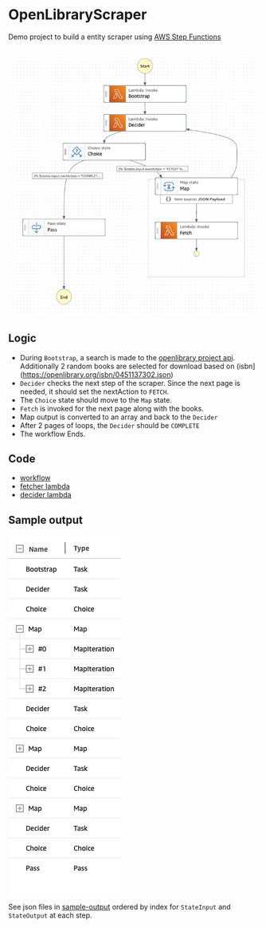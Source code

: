 # OpenLibraryScraper

Demo project to build a entity scraper using [AWS Step Functions](https://aws.amazon.com/step-functions/)

![workflow](./OpenLibraryScraper.png)

## Logic

- During `Bootstrap`, a search is made to the [openlibrary project api](https://openlibrary.org/search.json?q=the+lord+of+the+rings). Additionally 2 random books are selected for download based on (isbn](https://openlibrary.org/isbn/0451137302.json)
- `Decider` checks the next step of the scraper. Since the next page is needed, it should set the nextAction to `FETCH`.
- The `Choice` state should move to the `Map` state.
- `Fetch` is invoked for the next page along with the books.
- Map output is converted to an array and back to the `Decider`
- After 2 pages of loops, the `Decider` should be `COMPLETE`
- The workflow Ends.

## Code

- [workflow](./workflow/ScraperParallelStateMachine.asl.json)
- [fetcher lambda](./lambdas/fetcher.mjs)
- [decider lambda](./lambdas/decider.mjs)

## Sample output

![Output visualized](./OutputVisualized.png)

See json files in [sample-output](./sample-output/) ordered by index for `StateInput` and `StateOutput` at each step.
